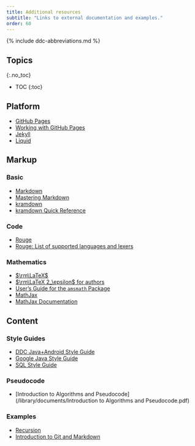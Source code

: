 ```yaml
---
title: Additional resources
subtitle: "Links to external documentation and examples."
order: 60
---
```


{% include ddc-abbreviations.md %}

## Topics
{:.no_toc}

* TOC
{:toc}
      
## Platform

* [GitHub Pages](https://pages.github.com/)
* [Working with GitHub Pages](https://docs.github.com/en/github/working-with-github-pages)
* [Jekyll](https://jekyllrb.com/)
* [Liquid](https://shopify.github.io/liquid/)

## Markup

### Basic

* [Markdown](https://daringfireball.net/projects/markdown/)
* [Mastering Markdown](https://guides.github.com/features/mastering-markdown/)
* [kramdown](https://kramdown.gettalong.org/)
* [kramdown Quick Reference](https://kramdown.gettalong.org/quickref.html)

### Code

* [Rouge](http://rouge.jneen.net/)
* [Rouge: List of supported languages and lexers](https://github.com/rouge-ruby/rouge/wiki/List-of-supported-languages-and-lexers)

### Mathematics

* [$\rm\LaTeX$](https://www.latex-project.org/)
* [$\rm\LaTeX 2_\epsilon$ for authors](https://www.latex-project.org/help/documentation/usrguide.pdf)
* [User’s Guide for the `amsmath` Package](https://www.latex-project.org/help/documentation/amsldoc.pdf)
* [MathJax](https://www.mathjax.org/)
* [MathJax Documentation](http://docs.mathjax.org/en/latest/)

## Content

### Style Guides

* [DDC Java+Android Style Guide](//ddc-java.github.io/style-guide/)
* [Google Java Style Guide](https://google.github.io/styleguide/javaguide.html)
* [SQL Style Guide](https://www.sqlstyle.guide/)

### Pseudocode

* [Introduction to Algorithms and Pseudocode](/library/documents/Introduction to Algorithms and Pseudocode.pdf)

### Examples

* [Recursion](https://ddc-java.github.io/recursion/)
* [Introduction to Git and Markdown](https://ddc-java.github.io/git-markdown/)